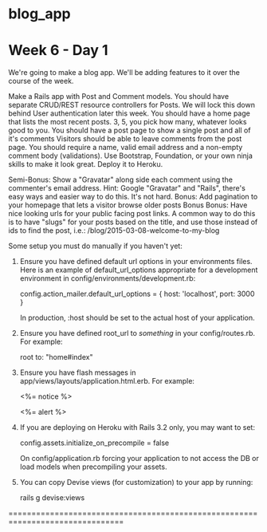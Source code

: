 # blog_app
# Week 6 - Day 1

We're going to make a blog app. We'll be adding features to it over the course of the week.

 Make a Rails app with Post and Comment models.
 You should have separate CRUD/REST resource controllers for Posts. We will lock this down behind User authentication later this week.
 You should have a home page that lists the most recent posts. 3, 5, you pick how many, whatever looks good to you.
 You should have a post page to show a single post and all of it's comments
 Visitors should be able to leave comments from the post page. You should require a name, valid email address and a non-empty comment body (validations).
 Use Bootstrap, Foundation, or your own ninja skills to make it look great.
 Deploy it to Heroku.
 

 Semi-Bonus: Show a "Gravatar" along side each comment using the commenter's email address. Hint: Google "Gravatar" and "Rails", there's easy ways and easier way to do this. It's not hard.
 Bonus: Add pagination to your homepage that lets a visitor browse older posts
 Bonus Bonus: Have nice looking urls for your public facing post links. A common way to do this is to have "slugs" for your posts based on the title, and use those instead of ids to find the post, i.e.: /blog/2015-03-08-welcome-to-my-blog

 Some setup you must do manually if you haven't yet:

  1. Ensure you have defined default url options in your environments files. Here
     is an example of default_url_options appropriate for a development environment
     in config/environments/development.rb:

       config.action_mailer.default_url_options = { host: 'localhost', port: 3000 }

     In production, :host should be set to the actual host of your application.

  2. Ensure you have defined root_url to *something* in your config/routes.rb.
     For example:

       root to: "home#index"

  3. Ensure you have flash messages in app/views/layouts/application.html.erb.
     For example:

       <p class="notice"><%= notice %></p>
       <p class="alert"><%= alert %></p>

  4. If you are deploying on Heroku with Rails 3.2 only, you may want to set:

       config.assets.initialize_on_precompile = false

     On config/application.rb forcing your application to not access the DB
     or load models when precompiling your assets.

  5. You can copy Devise views (for customization) to your app by running:

       rails g devise:views

===============================================================================
